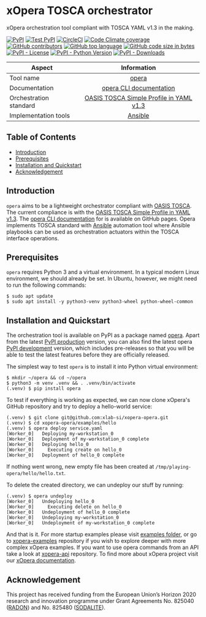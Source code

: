 # xOpera TOSCA orchestrator
xOpera orchestration tool compliant with TOSCA YAML v1.3 in the making.

[![PyPI](https://img.shields.io/pypi/v/opera)](https://pypi.org/project/opera/)
[![Test PyPI](https://img.shields.io/badge/test%20pypi-dev%20version-blueviolet)](https://test.pypi.org/project/opera/)
[![CircleCI](https://img.shields.io/circleci/build/github/xlab-si/xopera-opera?label=circleci)](https://app.circleci.com/pipelines/github/xlab-si/xopera-opera)
[![Code Climate coverage](https://img.shields.io/codeclimate/coverage/xlab-si/xopera-opera)](https://codeclimate.com/github/xlab-si/xopera-opera)
[![GitHub contributors](https://img.shields.io/github/contributors/xlab-si/xopera-opera)](https://github.com/xlab-si/xopera-opera/graphs/contributors)
[![GitHub top language](https://img.shields.io/github/languages/top/xlab-si/xopera-opera)](https://github.com/xlab-si/xopera-opera)
[![GitHub code size in bytes](https://img.shields.io/github/languages/code-size/xlab-si/xopera-opera)](https://github.com/xlab-si/xopera-opera)
[![PyPI - License](https://img.shields.io/pypi/l/opera)](https://github.com/xlab-si/xopera-opera/blob/master/LICENSE)
[![PyPI - Python Version](https://img.shields.io/pypi/pyversions/opera)](https://pypi.org/project/opera/)
[![PyPI - Downloads](https://img.shields.io/pypi/dm/opera)](https://pypi.org/project/opera/)

| Aspect                         | Information                               |
| ------------------------------ |:-----------------------------------------:|
| Tool name                      | [opera]                                   |
| Documentation                  | [opera CLI documentation]                 |
| Orchestration standard         | [OASIS TOSCA Simple Profile in YAML v1.3] |
| Implementation tools           | [Ansible]                                 |

## Table of Contents
  - [Introduction](#introduction)
  - [Prerequisites](#prerequisites)
  - [Installation and Quickstart](#installation-and-quickstart)
  - [Acknowledgement](#acknowledgement)

## Introduction
`opera` aims to be a lightweight orchestrator compliant with [OASIS TOSCA]. The current compliance is with the 
[OASIS TOSCA Simple Profile in YAML v1.3]. The [opera CLI documentation] for is available on GitHub pages. Opera implements 
TOSCA standard with [Ansible] automation tool where Ansible playbooks can be used as orchestration actuators within the 
TOSCA interface operations.

## Prerequisites
`opera` requires Python 3 and a virtual environment. In a typical modern Linux environment, we should already be set. 
In Ubuntu, however, we might need to run the following commands:

```console
$ sudo apt update
$ sudo apt install -y python3-venv python3-wheel python-wheel-common
```

## Installation and Quickstart
The orchestration tool is available on PyPI as a package named [opera]. Apart from the latest [PyPI production] 
version, you can also find the latest opera [PyPI development] version, which includes pre-releases so that you will be 
able to test the latest features before they are officially released.

The simplest way to test `opera` is to install it into Python virtual environment:

```console
$ mkdir ~/opera && cd ~/opera
$ python3 -m venv .venv && . .venv/bin/activate
(.venv) $ pip install opera
```

To test if everything is working as expected, we can now clone xOpera's
GitHub repository and try to deploy a hello-world service:

```console
(.venv) $ git clone git@github.com:xlab-si/xopera-opera.git
(.venv) $ cd xopera-opera/examples/hello
(.venv) $ opera deploy service.yaml
[Worker_0]   Deploying my-workstation_0
[Worker_0]   Deployment of my-workstation_0 complete
[Worker_0]   Deploying hello_0
[Worker_0]     Executing create on hello_0
[Worker_0]   Deployment of hello_0 complete
```

If nothing went wrong, new empty file has been created at `/tmp/playing-opera/hello/hello.txt`.

To delete the created directory, we can undeploy our stuff by running:

```console
(.venv) $ opera undeploy
[Worker_0]   Undeploying hello_0
[Worker_0]     Executing delete on hello_0
[Worker_0]   Undeployment of hello_0 complete
[Worker_0]   Undeploying my-workstation_0
[Worker_0]   Undeployment of my-workstation_0 complete
```

And that is it. For more startup examples please visit [examples folder](examples), or go to [xopera-examples] 
repository if you wish to explore deeper with more complex xOpera examples. If you want to use opera commands from an 
API take a look at [xopera-api] repository. To find more about xOpera project visit our [xOpera documentation].

## Acknowledgement
This project has received funding from the European Union’s Horizon 2020 research and innovation programme under Grant 
Agreements No. 825040 ([RADON]) and No. 825480 ([SODALITE]).

[OASIS TOSCA]: https://www.oasis-open.org/committees/tc_home.php?wg_abbrev=tosca
[OASIS TOSCA Simple Profile in YAML v1.3]: https://docs.oasis-open.org/tosca/TOSCA-Simple-Profile-YAML/v1.3/TOSCA-Simple-Profile-YAML-v1.3.html
[xOpera documentation]: https://xlab-si.github.io/xopera-docs/
[opera CLI documentation]: https://xlab-si.github.io/xopera-docs/
[Ansible]: https://www.ansible.com/ 
[opera]: https://pypi.org/project/opera/
[PyPI production]: https://pypi.org/project/opera/#history
[PyPI development]: https://test.pypi.org/project/opera/#history
[xopera-examples]: https://github.com/xlab-si/xopera-examples
[xopera-api]: https://github.com/xlab-si/xopera-api
[RADON]: http://radon-h2020.eu
[SODALITE]: http://www.sodalite.eu/
